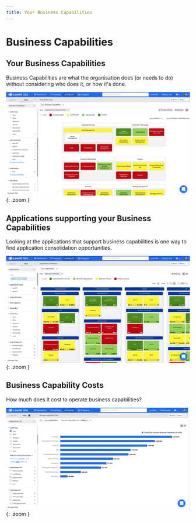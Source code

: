```yaml
---
title: Your Business Capabilities
---
```


# Business Capabilities

## Your Business Capabilities 

Business Capabilities are what the organisation does (or needs to do) without considering who does it, or how it's done.

![Business Capability Factsheet Map report](../assets/images/factsheet-map-business-capability.png){: .zoom }

## Applications supporting your Business Capabilities 

Looking at the applications that support business capabilities is one way to find application consolidation opportunities. 

![Application Landscape report](../assets/images/application-landscape-bc-criticality.png){: .zoom }

## Business Capability Costs

How much does it cost to operate business capabilities?
 
![Business Capability Cost report](../assets/images/cost-business-capability.png){: .zoom }

